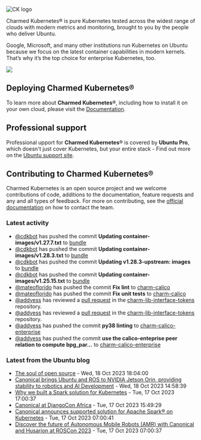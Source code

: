 ![CK logo](https://assets.ubuntu.com/v1/451d4cf4-Charmed+Kubernetes_RGB_onWhite_2022.svg)

Charmed Kubernetes® is pure Kubernetes tested across the widest range of clouds with modern metrics and monitoring, brought to you by the people who deliver Ubuntu.

Google, Microsoft, and many other institutions run Kubernetes on Ubuntu because we focus on the latest container capabilities in modern kernels. That’s why it’s the top choice for enterprise Kubernetes, too.

![](https://assets.ubuntu.com/v1/843c77b6-juju-at-a-glace.svg)

## Deploying Charmed Kubernetes®

To learn more about **Charmed Kubernetes**®, including how to install it on your own cloud, please visit the [Documentation][docs].

## Professional support

Professional upport for **Charmed Kubernetes**® is covered by **Ubuntu Pro**, which doesn't just cover Kubernetes, but your entire stack - Find out more on the [Ubuntu support site](https://ubuntu.com/support).

## Contributing to Charmed Kubernetes®

Charmed Kubernetes is an open source project and we welcome contributions of code, additions to the documentation, feature requests and any and all types of feedback. For more on contributing, see the [official documentation][get-in-touch] on how to contact the team.

<!-- LINKS -->
[docs]: https://ubuntu.com/kubernetes/docs
[get-in-touch]: https://ubuntu.com/kubernetes/docs/get-in-touch

### Latest activity

<!-- activity starts -->
 - [@cdkbot](https://github.com/cdkbot) has pushed the commit **Updating container-images/v1.27.7.txt** to [bundle](https://github.com/charmed-kubernetes/bundle)
 - [@cdkbot](https://github.com/cdkbot) has pushed the commit **Updating container-images/v1.28.3.txt** to [bundle](https://github.com/charmed-kubernetes/bundle)
 - [@cdkbot](https://github.com/cdkbot) has pushed the commit **Updating v1.28.3-upstream: images** to [bundle](https://github.com/charmed-kubernetes/bundle)
 - [@cdkbot](https://github.com/cdkbot) has pushed the commit **Updating container-images/v1.25.15.txt** to [bundle](https://github.com/charmed-kubernetes/bundle)
 - [@mateoflorido](https://github.com/mateoflorido) has pushed the commit **Fix lint** to [charm-calico](https://github.com/charmed-kubernetes/charm-calico)
 - [@mateoflorido](https://github.com/mateoflorido) has pushed the commit **Fix unit tests** to [charm-calico](https://github.com/charmed-kubernetes/charm-calico)
 - [@addyess](https://github.com/addyess) has reviewed a [pull request](https://github.com/charmed-kubernetes/charm-lib-interface-tokens/pull/1) in the [charm-lib-interface-tokens](https://github.com/charmed-kubernetes/charm-lib-interface-tokens) repository.
 - [@addyess](https://github.com/addyess) has reviewed a [pull request](https://github.com/charmed-kubernetes/charm-lib-interface-tokens/pull/1) in the [charm-lib-interface-tokens](https://github.com/charmed-kubernetes/charm-lib-interface-tokens) repository.
 - [@addyess](https://github.com/addyess) has pushed the commit **py38 linting** to [charm-calico-enterprise](https://github.com/charmed-kubernetes/charm-calico-enterprise)
 - [@addyess](https://github.com/addyess) has pushed the commit **use the calico-enteprise peer relation to compute bpg_par...** to [charm-calico-enterprise](https://github.com/charmed-kubernetes/charm-calico-enterprise)
<!-- activity ends -->

<!-- roadmap starts -->

<!-- roadmap ends -->

### Latest from the Ubuntu blog

<!-- blog starts -->
* [The soul of open source](https://ubuntu.com//blog/the-soul-of-open-source) - Wed, 18 Oct 2023 18:04:00 
* [Canonical brings Ubuntu and ROS to NVIDIA Jetson Orin, providing stability to robotics and AI Development](https://ubuntu.com//blog/ubuntu-and-ros-to-nvidia-jetson-orin) - Wed, 18 Oct 2023 14:58:39 
* [Why we built a Spark solution for Kubernetes](https://ubuntu.com//blog/why-we-built-a-spark-solution-for-kubernetes) - Tue, 17 Oct 2023 17:00:37 
* [Canonical at DjangoCon Africa](https://ubuntu.com//blog/canonical-at-djangocon-africa) - Tue, 17 Oct 2023 15:49:29 
* [Canonical announces supported solution for Apache Spark® on Kubernetes](https://ubuntu.com//blog/canonical-releases-charmed-spark) - Tue, 17 Oct 2023 07:00:41 
* [Discover the future of Autonomous Mobile Robots (AMR) with Canonical and Husarion at ROSCon 2023](https://ubuntu.com//blog/amr-with-canonical-and-husarion) - Tue, 17 Oct 2023 07:00:37 
<!-- blog ends -->
